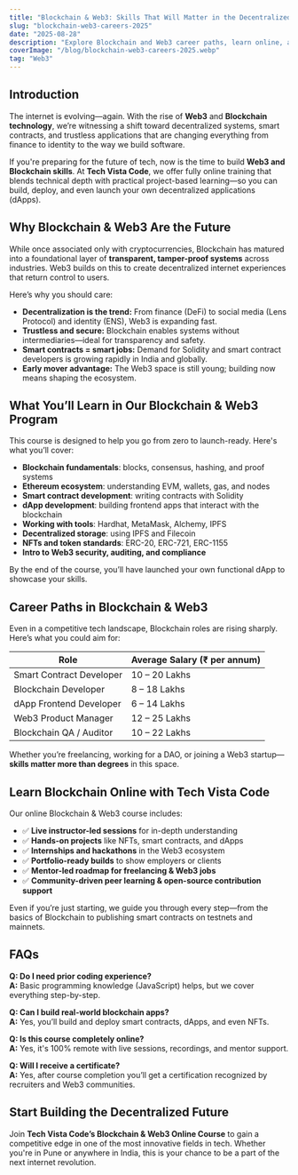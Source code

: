 ```yaml
---
title: "Blockchain & Web3: Skills That Will Matter in the Decentralized Future"
slug: "blockchain-web3-careers-2025"
date: "2025-08-28"
description: "Explore Blockchain and Web3 career paths, learn online, and build the skills needed for a decentralized future. Enroll in cutting-edge tech courses at Tech Vista Code."
coverImage: "/blog/blockchain-web3-careers-2025.webp"
tag: "Web3"
---
```


## Introduction

The internet is evolving—again. With the rise of **Web3** and **Blockchain technology**, we’re witnessing a shift toward decentralized systems, smart contracts, and trustless applications that are changing everything from finance to identity to the way we build software.

If you're preparing for the future of tech, now is the time to build **Web3 and Blockchain skills**. At **Tech Vista Code**, we offer fully online training that blends technical depth with practical project-based learning—so you can build, deploy, and even launch your own decentralized applications (dApps).

## Why Blockchain & Web3 Are the Future

While once associated only with cryptocurrencies, Blockchain has matured into a foundational layer of **transparent, tamper-proof systems** across industries. Web3 builds on this to create decentralized internet experiences that return control to users.

Here’s why you should care:

- **Decentralization is the trend:** From finance (DeFi) to social media (Lens Protocol) and identity (ENS), Web3 is expanding fast.
- **Trustless and secure:** Blockchain enables systems without intermediaries—ideal for transparency and safety.
- **Smart contracts = smart jobs:** Demand for Solidity and smart contract developers is growing rapidly in India and globally.
- **Early mover advantage:** The Web3 space is still young; building now means shaping the ecosystem.

## What You’ll Learn in Our Blockchain & Web3 Program

This course is designed to help you go from zero to launch-ready. Here's what you’ll cover:

- **Blockchain fundamentals**: blocks, consensus, hashing, and proof systems
- **Ethereum ecosystem**: understanding EVM, wallets, gas, and nodes
- **Smart contract development**: writing contracts with Solidity
- **dApp development**: building frontend apps that interact with the blockchain
- **Working with tools**: Hardhat, MetaMask, Alchemy, IPFS
- **Decentralized storage**: using IPFS and Filecoin
- **NFTs and token standards**: ERC-20, ERC-721, ERC-1155
- **Intro to Web3 security, auditing, and compliance**

By the end of the course, you’ll have launched your own functional dApp to showcase your skills.

## Career Paths in Blockchain & Web3

Even in a competitive tech landscape, Blockchain roles are rising sharply. Here’s what you could aim for:

| Role                     | Average Salary (₹ per annum) |
| ------------------------ | ---------------------------- |
| Smart Contract Developer | 10 – 20 Lakhs                |
| Blockchain Developer     | 8 – 18 Lakhs                 |
| dApp Frontend Developer  | 6 – 14 Lakhs                 |
| Web3 Product Manager     | 12 – 25 Lakhs                |
| Blockchain QA / Auditor  | 10 – 22 Lakhs                |

Whether you’re freelancing, working for a DAO, or joining a Web3 startup—**skills matter more than degrees** in this space.

## Learn Blockchain Online with Tech Vista Code

Our online Blockchain & Web3 course includes:

- ✅ **Live instructor-led sessions** for in-depth understanding
- ✅ **Hands-on projects** like NFTs, smart contracts, and dApps
- ✅ **Internships and hackathons** in the Web3 ecosystem
- ✅ **Portfolio-ready builds** to show employers or clients
- ✅ **Mentor-led roadmap for freelancing & Web3 jobs**
- ✅ **Community-driven peer learning & open-source contribution support**

Even if you’re just starting, we guide you through every step—from the basics of Blockchain to publishing smart contracts on testnets and mainnets.

## FAQs

**Q: Do I need prior coding experience?**  
**A:** Basic programming knowledge (JavaScript) helps, but we cover everything step-by-step.

**Q: Can I build real-world blockchain apps?**  
**A:** Yes, you’ll build and deploy smart contracts, dApps, and even NFTs.

**Q: Is this course completely online?**  
**A:** Yes, it's 100% remote with live sessions, recordings, and mentor support.

**Q: Will I receive a certificate?**  
**A:** Yes, after course completion you’ll get a certification recognized by recruiters and Web3 communities.

## Start Building the Decentralized Future

Join **Tech Vista Code’s Blockchain & Web3 Online Course** to gain a competitive edge in one of the most innovative fields in tech. Whether you're in Pune or anywhere in India, this is your chance to be a part of the next internet revolution.
